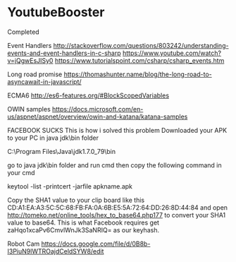 # YoutubeBooster
Completed

Event Handlers
http://stackoverflow.com/questions/803242/understanding-events-and-event-handlers-in-c-sharp
https://www.youtube.com/watch?v=jQgwEsJISy0
https://www.tutorialspoint.com/csharp/csharp_events.htm

Long road promise
https://thomashunter.name/blog/the-long-road-to-asyncawait-in-javascript/

ECMA6
http://es6-features.org/#BlockScopedVariables

OWIN samples
https://docs.microsoft.com/en-us/aspnet/aspnet/overview/owin-and-katana/katana-samples


FACEBOOK SUCKS
This is how i solved this problem
Downloaded your APK to your PC in java jdk\bin folder

C:\Program Files\Java\jdk1.7.0_79\bin

go to java jdk\bin folder and run cmd then
copy the following command in your cmd

keytool -list -printcert -jarfile apkname.apk

Copy the SHA1 value to your clip board
like this CD:A1:EA:A3:5C:5C:68:FB:FA:0A:6B:E5:5A:72:64:DD:26:8D:44:84
and open http://tomeko.net/online_tools/hex_to_base64.php177 to convert your SHA1 value to base64. This is what Facebook requires
get
zaHqo1xcaPv6CmvlWnJk3SaNRIQ= as our keyhash.


Robot Cam
https://docs.google.com/file/d/0B8b-I3PiuN9lWTROajdCeldSYW8/edit
